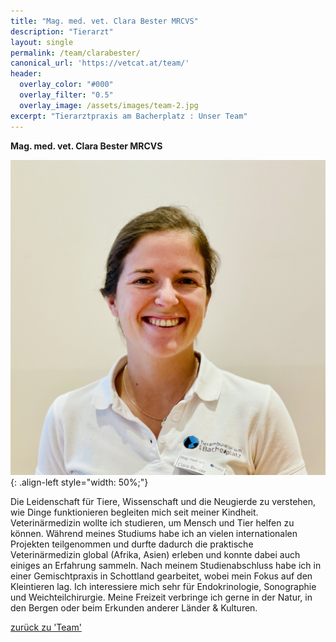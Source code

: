 ```yaml
---
title: "Mag. med. vet. Clara Bester MRCVS"
description: "Tierarzt"
layout: single
permalink: /team/clarabester/
canonical_url: 'https://vetcat.at/team/'
header:
  overlay_color: "#000"
  overlay_filter: "0.5"
  overlay_image: /assets/images/team-2.jpg
excerpt: "Tierarztpraxis am Bacherplatz : Unser Team"
---
```


**Mag. med. vet. Clara Bester MRCVS**

![Mag. med. vet. Clara Bester MRCVS](/assets/images/clara_large.jpg){: .align-left style="width: 50%;"}

Die Leidenschaft für Tiere, Wissenschaft und die Neugierde zu verstehen, wie Dinge funktionieren begleiten mich seit meiner Kindheit. Veterinärmedizin wollte ich studieren, um Mensch und Tier helfen zu können. 
Während meines Studiums habe ich an vielen internationalen Projekten teilgenommen und durfte dadurch die praktische Veterinärmedizin global (Afrika, Asien) erleben und konnte dabei auch einiges an Erfahrung sammeln. Nach meinem Studienabschluss habe ich in einer Gemischtpraxis in Schottland gearbeitet, wobei mein Fokus auf den Kleintieren lag. Ich interessiere mich sehr für Endokrinologie, Sonographie und Weichteilchirurgie. 
Meine Freizeit verbringe ich gerne in der Natur, in den Bergen oder beim Erkunden anderer Länder & Kulturen. 

[zurück zu 'Team'](/team/)
